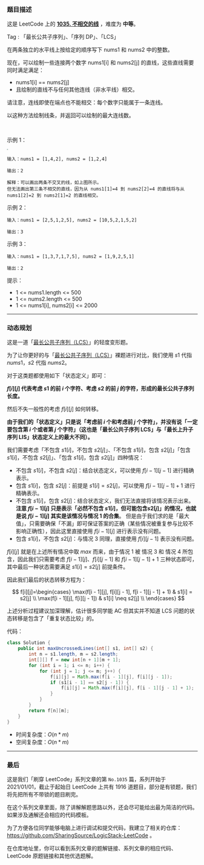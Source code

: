 ### 题目描述

这是 LeetCode 上的 **[1035. 不相交的线](https://leetcode-cn.com/problems/uncrossed-lines/solution/gong-shui-san-xie-noxiang-xin-ke-xue-xi-bkaas/)** ，难度为 **中等**。

Tag : 「最长公共子序列」、「序列 DP」、「LCS」



在两条独立的水平线上按给定的顺序写下 nums1 和 nums2 中的整数。

现在，可以绘制一些连接两个数字 nums1[i] 和 nums2[j] 的直线，这些直线需要同时满足满足：

*  nums1[i] == nums2[j]
* 且绘制的直线不与任何其他连线（非水平线）相交。

请注意，连线即使在端点也不能相交：每个数字只能属于一条连线。

以这种方法绘制线条，并返回可以绘制的最大连线数。

 

示例 1：

<img src="https://assets.leetcode-cn.com/aliyun-lc-upload/uploads/2019/04/28/142.png" style="zoom:18%;" />

```
输入：nums1 = [1,4,2], nums2 = [1,2,4]

输出：2

解释：可以画出两条不交叉的线，如上图所示。 
但无法画出第三条不相交的直线，因为从 nums1[1]=4 到 nums2[2]=4 的直线将与从 nums1[2]=2 到 nums2[1]=2 的直线相交。
```
示例 2：
```
输入：nums1 = [2,5,1,2,5], nums2 = [10,5,2,1,5,2]

输出：3
```
示例 3：
```
输入：nums1 = [1,3,7,1,7,5], nums2 = [1,9,2,5,1]

输出：2
```

提示：
* 1 <= nums1.length <= 500
* 1 <= nums2.length <= 500
* 1 <= nums1[i], nums2[i] <= 2000

---

### 动态规划

这是一道「[最长公共子序列（LCS）](https://leetcode-cn.com/problems/longest-common-subsequence/solution/gong-shui-san-xie-zui-chang-gong-gong-zi-xq0h/)」的轻度变形题。

为了让你更好的与「[最长公共子序列（LCS）](https://leetcode-cn.com/problems/longest-common-subsequence/solution/gong-shui-san-xie-zui-chang-gong-gong-zi-xq0h/)」裸题进行对比，我们使用 $s1$ 代指 $nums1$，$s2$ 代指 $nums2$。

对于这类题都使用如下「状态定义」即可：

**$f[i][j]$ 代表考虑 $s1$ 的前 $i$ 个字符、考虑 $s2$ 的前 $j$ 的字符，形成的最长公共子序列长度。**

然后不失一般性的考虑 $f[i][j]$ 如何转移。

**由于我们的「状态定义」只是说「考虑前 $i$ 个和考虑前 $j$ 个字符」，并没有说「一定要包含第 $i$ 个或者第 $j$ 个字符」（这也是「最长公共子序列 LCS」与「最长上升子序列 LIS」状态定义上的最大不同）。**

我们需要考虑「不包含 $s1[i]$，不包含 $s2[j]$」、「不包含 $s1[i]$，包含 $s2[j]$」「包含 $s1[i]$，不包含 $s2[j]$」、「包含 $s1[i]$，包含 $s2[j]$」四种情况：

 * 不包含 $s1[i]$，不包含 $s2[j]$：结合状态定义，可以使用 $f[i - 1][j - 1]$ 进行精确表示。
 * 包含 $s1[i]$，包含 $s2[j]$：前提是 $s1[i] = s2[j]$，可以使用 $f[i - 1][j - 1] + 1$ 进行精确表示。
 * 不包含 $s1[i]$，包含 $s2[j]$：结合状态定义，我们无法直接将该情况表示出来。
    **注意 $f[i - 1][j]$ 只是表示「必然不包含 $s1[i]$，但可能包含$s2[j]$」的情况，也就是说 $f[i - 1][j]$ 其实是该情况与情况 $1$ 的合集**。
    但是由于我们求的是「最大值」，只需要确保「不漏」即可保证答案的正确（某些情况被重复参与比较不影响正确性），因此这里直接使用 $f[i - 1][j]$ 进行表示没有问题。
* 包含 $s1[i]$，不包含 $s2[j]$：与情况 $3$ 同理，直接使用 $f[i][j - 1]$ 表示没有问题。

$f[i][j]$ 就是在上述所有情况中取 $max$ 而来，由于情况 $1$ 被 情况 $3$ 和 情况 $4$ 所包含，因此我们只需要考虑 $f[i - 1][j]$、$f[i][j -1]$ 和 $f[i - 1][j - 1] + 1$ 三种状态即可，其中最后一种状态需要满足 $s1[i] = s2[j]$ 前提条件。

因此我们最后的状态转移方程为：

$$
f[i][j]=\begin{cases}
\max(f[i - 1][j], f[i][j - 1], f[i - 1][j - 1] + 1) & s1[i] = s2[j] \\
\max(f[i - 1][j], f[i][j - 1]) & s1[i] \neq s2[j] \\
\end{cases}
$$

上述分析过程建议加深理解，估计很多同学能 AC 但其实并不知道 LCS 问题的状态转移是包含了「重复状态比较」的。

代码：
```java
class Solution {
    public int maxUncrossedLines(int[] s1, int[] s2) {
        int n = s1.length, m = s2.length;
        int[][] f = new int[n + 1][m + 1];
        for (int i = 1; i <= n; i++) {
            for (int j = 1; j <= m; j++) {
                f[i][j] = Math.max(f[i - 1][j], f[i][j - 1]);
                if (s1[i - 1] == s2[j - 1]) {
                    f[i][j] = Math.max(f[i][j], f[i - 1][j - 1] + 1);
                }
            }
        }
        return f[n][m];
    }
}
```
* 时间复杂度：$O(n * m)$
* 空间复杂度：$O(n * m)$

---

### 最后

这是我们「刷穿 LeetCode」系列文章的第 `No.1035` 篇，系列开始于 2021/01/01，截止于起始日 LeetCode 上共有 1916 道题目，部分是有锁题，我们将先把所有不带锁的题目刷完。

在这个系列文章里面，除了讲解解题思路以外，还会尽可能给出最为简洁的代码。如果涉及通解还会相应的代码模板。

为了方便各位同学能够电脑上进行调试和提交代码，我建立了相关的仓库：https://github.com/SharingSource/LogicStack-LeetCode 。

在仓库地址里，你可以看到系列文章的题解链接、系列文章的相应代码、LeetCode 原题链接和其他优选题解。

